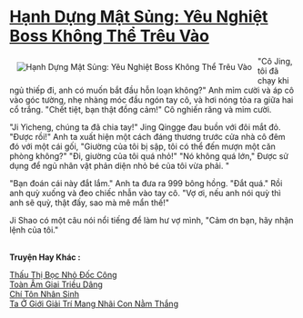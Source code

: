 <a href="https://truyentiki.com/hanh-dung-mat-sung-yeu-nghiet-boss-khong-the-treu-vao.31684/" title="Hạnh Dựng Mật Sủng: Yêu Nghiệt Boss Không Thể Trêu Vào"><h1>Hạnh Dựng Mật Sủng: Yêu Nghiệt Boss Không Thể Trêu Vào</h1></a><div style="display:table"><img align="right" style="float: left; padding: 10px;" src="https://truyentiki.com/a/img/str/src/31684.jpg" alt="Hạnh Dựng Mật Sủng: Yêu Nghiệt Boss Không Thể Trêu Vào">"Cô Jing, tôi đã chạy khi ngủ thiếp đi, anh có muốn bắt đầu hỗn loạn không?" Anh mỉm cười và áp cô vào góc tường, nhẹ nhàng móc đầu ngón tay cô, và hơi nóng tỏa ra giữa hai cổ trắng. "Chết tiệt, bạn thật đồng cảm!" Cô nghiến răng và mỉm cười. <p></p> "Ji Yicheng, chúng ta đã chia tay!" Jing Qingge đau buồn với đôi mắt đỏ. "Được rồi!" Anh ta xuất hiện một cách đáng thương trước cửa nhà cô đêm đó với một cái gối, "Giường của tôi bị sập, tôi có thể đến mượn một căn phòng không?" "Đi, giường của tôi quá nhỏ!" "Nó không quá lớn," Được sử dụng để ngủ nhân vật phản diện nhỏ bé của tôi vừa phải. " <p></p> "Bạn đoán cái này đắt lắm." Anh ta đưa ra 999 bông hồng. "Đắt quá." Rồi anh quỳ xuống và đeo chiếc nhẫn vào tay cô. "Vợ ơi, nếu anh nói quỳ thì anh sẽ quỳ, thật đấy, sao mà mê mẩn thế!" <p></p> Ji Shao có một câu nói nổi tiếng để làm hư vợ mình, "Cảm ơn bạn, hãy nhận lệnh của tôi."</div><p><br><b>Truyện Hay Khác :</b></p><a href="https://truyentiki.com/thau-thi-boc-nho-doc-cong.31683/" alt="Thấu Thị Bọc Nhỏ Đốc Công">Thấu Thị Bọc Nhỏ Đốc Công</a><br/><a href="https://github.com/nownovels/topcv/tree/master/truyenhay/31912/README.md" alt="Toàn Âm Giai Triều Dâng">Toàn Âm Giai Triều Dâng</a><br/><a href="https://truyentiki.wordpress.com/2020/06/08/chi-ton-nhan-sinh/" alt="Chí Tôn Nhân Sinh">Chí Tôn Nhân Sinh</a><br/><a href="https://truyentiki.wordpress.com/2020/06/08/ta-o-gioi-giai-tri-mang-nhai-con-nam-thang/" alt="Ta Ở Giới Giải Trí Mang Nhãi Con Nằm Thắng">Ta Ở Giới Giải Trí Mang Nhãi Con Nằm Thắng</a><br/>